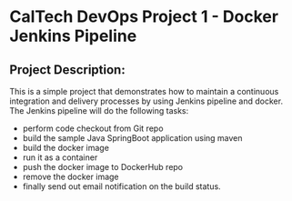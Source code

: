 # CalTech DevOps Project 1 - Docker Jenkins Pipeline

## Project Description:

This is a simple project that demonstrates how to maintain a continuous integration and delivery processes by using Jenkins pipeline and docker.
The Jenkins pipeline will do the following tasks:

 - perform code checkout from Git repo
 - build the sample Java SpringBoot application using maven
 - build the docker image
 - run it as a container
 - push the docker image to DockerHub repo
 - remove the docker image
 - finally send out email notification on the build status.
